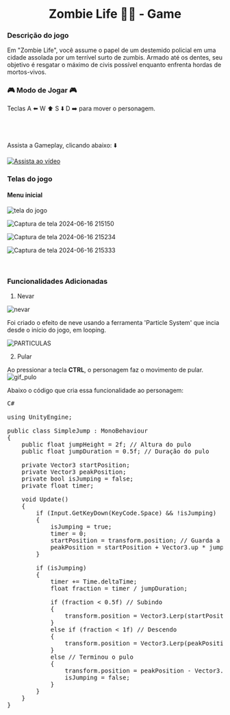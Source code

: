 <h1 style="text-align: center;"><b> Zombie Life 🧟🏃 - Game </b></h1>

<h3><b>Descrição do jogo</b></h3>
Em "Zombie Life", você assume o papel de um destemido policial em uma cidade assolada por um terrível surto de zumbis. Armado até os dentes, seu objetivo é resgatar o máximo de civis possível enquanto enfrenta hordas de mortos-vivos.


<h3><b>🎮 Modo de Jogar 🎮</b></h3> 
Teclas A ⬅️ W ⬆️ S ⬇️ D ➡️ para mover o personagem.

<br> <br>

Assista a Gameplay, clicando abaixo: ⬇️ <br>

[![Assista ao vídeo](https://img.youtube.com/vi/KTgG6A75RTw/0.jpg)](https://youtu.be/KTgG6A75RTw)


<h3> Telas do jogo </h3>

<h4>Menu inicial</h4>

![tela do jogo](https://github.com/amandabarboza/game-zombie-life/assets/71797931/9ca1ae5b-b1de-4709-8d1c-7b073d2f611a)

![Captura de tela 2024-06-16 215150](https://github.com/amandabarboza/game-zombie-life/assets/71797931/320077eb-ab6e-4151-a0bf-7e6eab7e7de1)

![Captura de tela 2024-06-16 215234](https://github.com/amandabarboza/game-zombie-life/assets/71797931/4e5ab5e5-0ecc-4734-a79d-b2e604871aab)

![Captura de tela 2024-06-16 215333](https://github.com/amandabarboza/game-zombie-life/assets/71797931/8c95936b-a0c9-4472-bf9b-94d13ecd7146)

<br>

<h3> Funcionalidades Adicionadas </h3>

1. Nevar
   
![nevar](https://github.com/amandabarboza/game-zombie-life/assets/71797931/2085fa83-6ca5-4474-991c-5a6733295834)

Foi criado o efeito de neve usando a ferramenta 'Particle System' que incia desde o início do jogo, em looping.

![PARTICULAS](https://github.com/amandabarboza/game-zombie-life/assets/71797931/5f9829b7-65bf-46f3-b6e1-fd03887a76c1)


2. Pular

Ao pressionar a tecla <strong>CTRL</strong>, o personagem faz o movimento de pular.
![gif_pulo](https://github.com/amandabarboza/game-zombie-life/assets/71797931/cab3b146-ec91-4502-8fcd-e69a4c2afe8f)

Abaixo o código que cria essa funcionalidade ao personagem:

<pre>
C#
   
using UnityEngine;

public class SimpleJump : MonoBehaviour
{
    public float jumpHeight = 2f; // Altura do pulo
    public float jumpDuration = 0.5f; // Duração do pulo

    private Vector3 startPosition;
    private Vector3 peakPosition;
    private bool isJumping = false;
    private float timer;

    void Update()
    {
        if (Input.GetKeyDown(KeyCode.Space) && !isJumping)
        {
            isJumping = true;
            timer = 0;
            startPosition = transform.position; // Guarda a posição de início do pulo
            peakPosition = startPosition + Vector3.up * jumpHeight; // Calcula a posição mais alta do pulo
        }

        if (isJumping)
        {
            timer += Time.deltaTime;
            float fraction = timer / jumpDuration;

            if (fraction < 0.5f) // Subindo
            {
                transform.position = Vector3.Lerp(startPosition, peakPosition, fraction * 2);
            }
            else if (fraction < 1f) // Descendo
            {
                transform.position = Vector3.Lerp(peakPosition, peakPosition - Vector3.up * jumpHeight, (fraction - 0.5f) * 2);
            }
            else // Terminou o pulo
            {
                transform.position = peakPosition - Vector3.up * jumpHeight; // Nova posição após o pulo
                isJumping = false;
            }
        }
    }
}
   
</pre>




